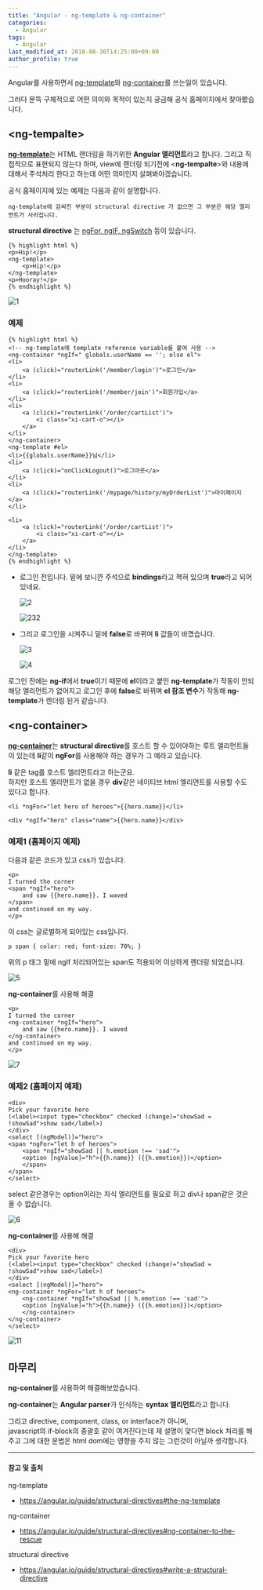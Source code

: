 ```yaml
---
title: "Angular - ng-template & ng-container"
categories: 
  - Angular
tags:
  - Angular
last_modified_at: 2018-08-30T14:25:00+09:00
author_profile: true
---
```


Angular를 사용하면서 [ng-template](https://angular.io/guide/structural-directives#the-ng-template)와 [ng-container](https://angular.io/guide/structural-directives#ng-container-to-the-rescue)를 쓰는일이 있습니다.

그러다 문뜩 구체적으로 어떤 의미와 목적이 있는지 궁금해 공식 홈페이지에서 찾아봤습니다.

## \<ng-tempalte\>

[**ng-template**](https://angular.io/guide/structural-directives#the-ng-template)는 HTML 랜더링을 하기위한 **Angular 엘리먼트**라고 합니다.
그리고 직접적으로 표현되지 않는다 하며, view에 랜더링 되기전에 \<**ng-tempalte**\>와 내용에 대해서 주석처리 한다고 하는데 어떤 의미인지 살펴봐야겠습니다.

공식 홈페이지에 있는 예제는 다음과 같이 설명합니다.

    ng-template에 감싸진 부분이 structural directive 가 없으면 그 부분은 해당 엘리먼트가 사라집니다.

**structural directive** 는 [ngFor, ngIF, ngSwitch](https://angular.io/guide/structural-directives#write-a-structural-directive) 등이 있습니다.


    {% highlight html %}
    <p>Hip!</p>
    <ng-template>
        <p>Hip!</p>
    </ng-template>
    <p>Hooray!</p>    
    {% endhighlight %}

![1](/assets/img/posts/angular/ngTemplate/1.png)

### 예제

    {% highlight html %}
    <!-- ng-template에 template reference variable를 붙여 사용 -->
    <ng-container *ngIf=" globals.userName == ''; else el">
    <li>
        <a (click)="routerLink('/member/login')">로그인</a>
    </li>
    <li>
        <a (click)="routerLink('/member/join')">회원가입</a>
    </li>
    <li>
        <a (click)="routerLink('/order/cartList')">
            <i class="xi-cart-o"></i>
        </a>
    </li>
    </ng-container>
    <ng-template #el>
    <li>{{globals.userName}}님</li>
    <li>
        <a (click)="onClickLogout()">로그아웃</a>
    </li>
    <li>
        <a (click)="routerLink('/mypage/history/myOrderList')">마이페이지</a>
    </li>

    <li>
        <a (click)="routerLink('/order/cartList')">
            <i class="xi-cart-o"></i>
        </a>
    </li>
    </ng-template>    
    {% endhighlight %}

- 로그인 전입니다. 밑에 보니깐 주석으로 **bindings**라고 젹혀 있으며 **true**라고 되어있네요.

    ![2](/assets/img/posts/angular/ngTemplate/2.jpg)

    ![232](/assets/img/posts/angular/ngTemplate/232.png)

- 그리고 로그인을 시켜주니 밑에 **false**로 바뀌며 **li** 값들이 바꼈습니다.

    ![3](/assets/img/posts/angular/ngTemplate/3.jpg)

    ![4](/assets/img/posts/angular/ngTemplate/4.png)

로그인 전에는 **ng-if**에서 **true**이기 때문에 **el**이라고 붙인 **ng-template**가 작동이 안되 해당 엘리먼트가 없어지고 로그인 후에 **false**로 바뀌며 **el 참조 변수**가 작동해 **ng-template**가 렌더링 된거 같습니다.

## \<ng-container\>

[**ng-container**](https://angular.io/guide/structural-directives#ng-container-to-the-rescue)는 **structural directive**를 호스트 할 수 있어야하는 루트 엘리먼트들이 있는데 **li**같이 **ngFor**를 사용해야 하는 경우가 그 예라고 있습니다.

**li** 같은 tag를 호스트 엘리먼트라고 하는군요.<br />
하지만 호스트 엘리먼트가 없을 경우 **div**같은 네이티브 html 엘리먼트를 사용할 수도 있다고 합니다.

    <li *ngFor="let hero of heroes">{{hero.name}}</li>

    <div *ngIf="hero" class="name">{{hero.name}}</div>

### 예제1 (홈페이지 예제)

다음과 같은 코드가 있고 css가 있습니다.

    <p>
    I turned the corner
    <span *ngIf="hero">
        and saw {{hero.name}}. I waved
    </span>
    and continued on my way.
    </p>

이 css는 글로벌하게 되어있는 css입니다.

    p span { color: red; font-size: 70%; }

위의 p 태그 밑에 ngIf 처리되어있는 span도 적용되어 이상하게 렌더링 되었습니다.

![5](/assets/img/posts/angular/ngTemplate/5.png)

**ng-container**를 사용해 해결

    <p>
    I turned the corner
    <ng-container *ngIf="hero">
        and saw {{hero.name}}. I waved
    </ng-container>
    and continued on my way.
    </p>

![7](/assets/img/posts/angular/ngTemplate/7.png)

### 예제2 (홈페이지 예제)

    <div>
    Pick your favorite hero
    (<label><input type="checkbox" checked (change)="showSad = !showSad">show sad</label>)
    </div>
    <select [(ngModel)]="hero">
    <span *ngFor="let h of heroes">
        <span *ngIf="showSad || h.emotion !== 'sad'">
        <option [ngValue]="h">{{h.name}} ({{h.emotion}})</option>
        </span>
    </span>
    </select>

select 같은경우는 option이라는 자식 엘리먼트를 필요로 하고 div나 span같은 것은 올 수 없습니다.

![6](/assets/img/posts/angular/ngTemplate/6.png)

**ng-container**를 사용해 해결

    <div>
    Pick your favorite hero
    (<label><input type="checkbox" checked (change)="showSad = !showSad">show sad</label>)
    </div>
    <select [(ngModel)]="hero">
    <ng-container *ngFor="let h of heroes">
        <ng-container *ngIf="showSad || h.emotion !== 'sad'">
        <option [ngValue]="h">{{h.name}} ({{h.emotion}})</option>
        </ng-container>
    </ng-container>
    </select>

![11](/assets/img/posts/angular/ngTemplate/11.gif)


## 마무리

**ng-container**를 사용하여 해결해보았습니다. 

**ng-container**는 **Angular parser**가 인식하는 **syntax 엘리먼트**라고 합니다. 

그리고 directive, component, class, or interface가 아니며,<br />
javascript의 if-block의 중괄호 같이 여겨진다는데 제 설명이 맞다면 block 처리를 해주고 그에 대한 문법은 html dom에는 영향을 주지 않는 그런것이 아닐까 생각합니다. 

---
#### 참고 및 출처

ng-template
- <https://angular.io/guide/structural-directives#the-ng-template>

ng-container
- <https://angular.io/guide/structural-directives#ng-container-to-the-rescue>

structural directive
- <https://angular.io/guide/structural-directives#write-a-structural-directive>